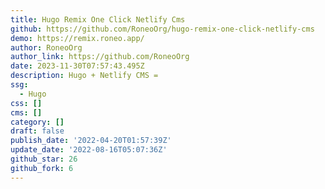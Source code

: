 ```yaml
---
title: Hugo Remix One Click Netlify Cms
github: https://github.com/RoneoOrg/hugo-remix-one-click-netlify-cms
demo: https://remix.roneo.app/
author: RoneoOrg
author_link: https://github.com/RoneoOrg
date: 2023-11-30T07:57:43.495Z
description: Hugo + Netlify CMS =
ssg:
  - Hugo
css: []
cms: []
category: []
draft: false
publish_date: '2022-04-20T01:57:39Z'
update_date: '2022-08-16T05:07:36Z'
github_star: 26
github_fork: 6
---
```

